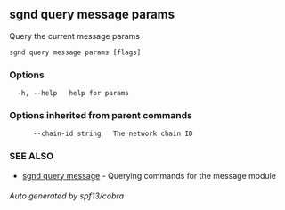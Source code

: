 ## sgnd query message params

Query the current message params

```
sgnd query message params [flags]
```

### Options

```
  -h, --help   help for params
```

### Options inherited from parent commands

```
      --chain-id string   The network chain ID
```

### SEE ALSO

* [sgnd query message](sgnd_query_message.md)	 - Querying commands for the message module

###### Auto generated by spf13/cobra

